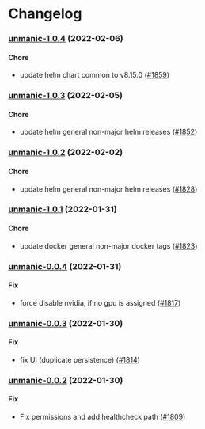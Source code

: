 # Changelog<br>


<a name="unmanic-1.0.4"></a>
### [unmanic-1.0.4](https://github.com/truecharts/apps/compare/unmanic-1.0.3...unmanic-1.0.4) (2022-02-06)

#### Chore

* update helm chart common to v8.15.0 ([#1859](https://github.com/truecharts/apps/issues/1859))



<a name="unmanic-1.0.3"></a>
### [unmanic-1.0.3](https://github.com/truecharts/apps/compare/unmanic-1.0.2...unmanic-1.0.3) (2022-02-05)

#### Chore

* update helm general non-major helm releases ([#1852](https://github.com/truecharts/apps/issues/1852))



<a name="unmanic-1.0.2"></a>
### [unmanic-1.0.2](https://github.com/truecharts/apps/compare/unmanic-1.0.1...unmanic-1.0.2) (2022-02-02)

#### Chore

* update helm general non-major helm releases ([#1828](https://github.com/truecharts/apps/issues/1828))



<a name="unmanic-1.0.1"></a>
### [unmanic-1.0.1](https://github.com/truecharts/apps/compare/unmanic-1.0.0...unmanic-1.0.1) (2022-01-31)

#### Chore

* update docker general non-major docker tags ([#1823](https://github.com/truecharts/apps/issues/1823))



<a name="unmanic-0.0.4"></a>
### [unmanic-0.0.4](https://github.com/truecharts/apps/compare/unmanic-0.0.3...unmanic-0.0.4) (2022-01-31)

#### Fix

* force disable nvidia, if no gpu is assigned ([#1817](https://github.com/truecharts/apps/issues/1817))



<a name="unmanic-0.0.3"></a>
### [unmanic-0.0.3](https://github.com/truecharts/apps/compare/unmanic-0.0.2...unmanic-0.0.3) (2022-01-30)

#### Fix

* fix UI (duplicate persistence) ([#1814](https://github.com/truecharts/apps/issues/1814))



<a name="unmanic-0.0.2"></a>
### [unmanic-0.0.2](https://github.com/truecharts/apps/compare/unmanic-0.0.1...unmanic-0.0.2) (2022-01-30)

#### Fix

* Fix permissions and add healthcheck path ([#1809](https://github.com/truecharts/apps/issues/1809))
